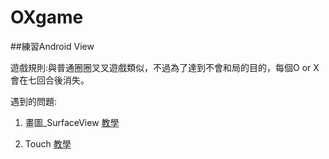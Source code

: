 # OXgame
##練習Android View

遊戲規則:與普通圈圈叉叉遊戲類似，不過為了達到不會和局的目的，每個O or X會在七回合後消失。

遇到的問題:

1. 畫圖_SurfaceView
[教學](http://codex.wiki/post/104618-338)

2. Touch
[教學](http://kunhsien.blogspot.tw/2013/01/androidontoucheventactiondownactionup.html)
